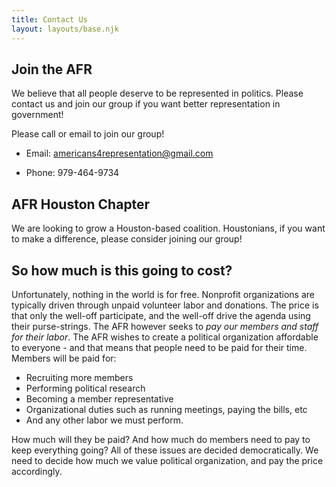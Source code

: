```yaml
---
title: Contact Us
layout: layouts/base.njk
---
```




## Join the AFR

We believe that all people deserve to be represented in politics. Please contact us and join our group if you want better representation in government!

Please call or email to join our group! 

* Email: <americans4representation@gmail.com>

* Phone: 979-464-9734


## AFR Houston Chapter

We are looking to grow a Houston-based coalition. Houstonians, if you want to make a difference, please consider joining our group!

## So how much is this going to cost? 

Unfortunately, nothing in the world is for free. Nonprofit organizations are typically driven through unpaid volunteer labor and donations. The price is that only the well-off participate, and the well-off drive the agenda using their purse-strings. The AFR however seeks to *pay our members and staff for their labor*. The AFR wishes to create a political organization affordable to everyone - and that means that people need to be paid for their time. Members will be paid for:

- Recruiting more members
- Performing political research
- Becoming a member representative
- Organizational duties such as running meetings, paying the bills, etc
- And any other labor we must perform. 

How much will they be paid? And how much do members need to pay to keep everything going? All of these issues are decided democratically. We need to decide how much we value political organization, and pay the price accordingly.  
